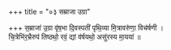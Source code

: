 +++
title = "०३ सम्राजा उग्रा"

+++
स॒म्राजा॑ उ॒ग्रा वृ॑ष॒भा दि॒वस्पती॑ पृथि॒व्या मि॒त्रावरु॑णा॒ विच॑र्षणी ।  
चि॒त्रेभि॑र॒भ्रैरुप॑ तिष्ठथो॒ रवं॒ द्यां व॑र्षयथो॒ असु॑रस्य मा॒यया॑ ॥